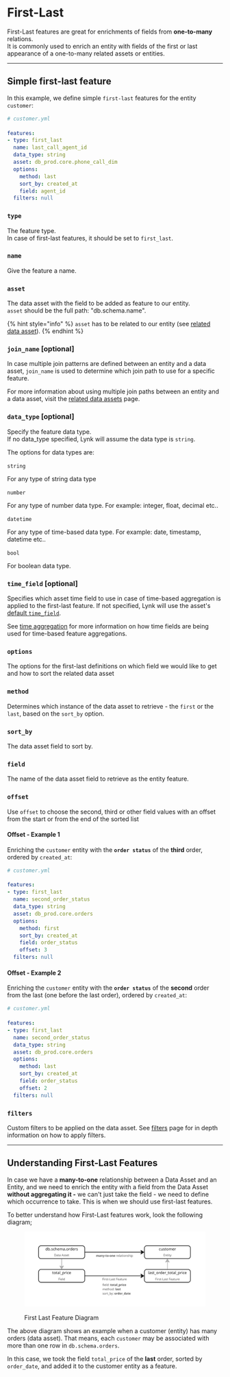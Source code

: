 # First-Last

First-Last features are great for enrichments of fields from **one-to-many** relations.\
It is commonly used to enrich an entity with fields of the first or last appearance of a one-to-many related assets or entities.

***

## Simple first-last feature

In this example, we define simple `first-last` features for the entity `customer`:

```yaml
# customer.yml

features:
- type: first_last
  name: last_call_agent_id
  data_type: string
  asset: db_prod.core.phone_call_dim
  options:
    method: last
    sort_by: created_at
    field: agent_id
  filters: null
```

### `type`

The feature type. \
In case of first-last features, it should be set to `first_last`.

### `name`

Give the feature a name.

### `asset`

The data asset with the field to be added as feature to our entity.\
`asset` should be the full path: "db.schema.name".

{% hint style="info" %}
`asset` has to be related to our entity (see [related data asset](../relationships/related-data-assets.md)).
{% endhint %}

### `join_name` \[optional]

In case multiple join patterns are defined between an entity and a data asset, `join_name` is used to determine which join path to use for a specific feature.

For more information about using multiple join paths between an entity and a data asset, visit the [related data assets](../relationships/related-data-assets.md#name-optional) page.

### `data_type` \[optional]

Specify the feature data type. \
If no data\_type specified, Lynk will assume the data type is `string`.

The options for data types are:

`string`

For any type of string data type

`number`

For any type of number data type. For example: integer, float, decimal etc..

`datetime`&#x20;

For any type of time-based data type. For example: date, timestamp, datetime etc..

`bool`

For boolean data type.

### `time_field` \[optional]

Specifies which asset time field to use in case of time-based aggregation is applied to the first-last feature. If not specified, Lynk will use the asset's [default `time_field`](../data-assets.md#time_field-optional).

See [time aggregation](../time-aggregation.md) for more information on how time fields are being used for time-based feature aggregations.

### `options`

The options for the first-last definitions on which field we would like to get and how to sort the related data asset

### `method`

Determines which instance of the data asset to retrieve - the `first` or the `last`, based on the `sort_by` option.

### `sort_by`

The data asset field to sort by.

### `field`

The name of the data asset field to retrieve as the entity feature.

### `offset`

Use `offset` to choose the second, third or other field values with an offset from the start or from the end of the sorted list

#### Offset - Example 1

Enriching the `customer` entity with the **`order status`** of the **third** order, ordered by `created_at`:

```yaml
# customer.yml

features:
- type: first_last
  name: second_order_status
  data_type: string
  asset: db_prod.core.orders
  options:
    method: first
    sort_by: created_at
    field: order_status
    offset: 3
  filters: null
```

#### Offset - Example 2

Enriching the `customer` entity with the **`order status`** of the **second** order from the last (one before the last order), ordered by `created_at`:

```yaml
# customer.yml

features:
- type: first_last
  name: second_order_status
  data_type: string
  asset: db_prod.core.orders
  options:
    method: last
    sort_by: created_at
    field: order_status
    offset: 2
  filters: null
```

### `filters`

Custom filters to be applied on the data asset. See [filters](filters.md) page for in depth information on how to apply filters.

***

## Understanding First-Last Features

In case we have a **many-to-one** relationship between a Data Asset and an Entity, and we need to enrich the entity with a field from the Data Asset **without aggregating it -** we can't just take the field - we need to define which occurrence to take. This is when we should use first-last features.

To better understand how First-Last features work, look the following diagram;

<figure><img src="../../../.gitbook/assets/image (1).png" alt=""><figcaption><p>First Last Feature Diagram</p></figcaption></figure>

The above diagram shows an example when a customer (entity) has many orders (data asset). That means, each `customer` may be associated with more than one row in `db.schema.orders`.

In this case, we took the field `total_price` of the **last** order, sorted by `order_date`, and added it to the customer entity as a feature.

